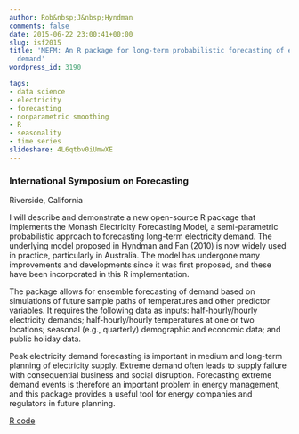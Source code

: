 ```yaml
---
author: Rob&nbsp;J&nbsp;Hyndman
comments: false
date: 2015-06-22 23:00:41+00:00
slug: isf2015
title: 'MEFM: An R package for long-term probabilistic forecasting of electricity
  demand'
wordpress_id: 3190

tags:
- data science
- electricity
- forecasting
- nonparametric smoothing
- R
- seasonality
- time series
slideshare: 4L6qtbv0iUmwXE
---
```


### **International Symposium on Forecasting**


Riverside, California




I will describe and demonstrate a new open-source R package that implements the Monash Electricity Forecasting Model, a semi-parametric probabilistic approach to forecasting long-term electricity demand. The underlying model proposed in Hyndman and Fan (2010) is now widely used in practice, particularly in Australia. The model has undergone many improvements and developments since it was first proposed, and these have been incorporated in this R implementation.

The package allows for ensemble forecasting of demand based on simulations of future sample paths of temperatures and other predictor variables. It requires the following data as inputs: half-hourly/hourly electricity demands; half-hourly/hourly temperatures at one or two locations; seasonal (e.g., quarterly) demographic and economic data; and public holiday data.

Peak electricity demand forecasting is important in medium and long-term planning of electricity supply. Extreme demand often leads to supply failure with consequential business and social disruption. Forecasting extreme demand events is therefore an important problem in energy management, and this package provides a useful tool for energy companies and regulators in future planning.








[R code](https://robjhyndman.com/Rfiles/MEFMdemo.R)
